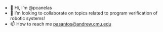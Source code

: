 - 👋 Hi, I’m @pcanelas
- 💞️ I’m looking to collaborate on topics related to program verification of robotic systems!
- 📫 How to reach me pasantos@andrew.cmu.edu

<!---
pcanelas/pcanelas is a ✨ special ✨ repository because its `README.md` (this file) appears on your GitHub profile.
You can click the Preview link to take a look at your changes.
--->
